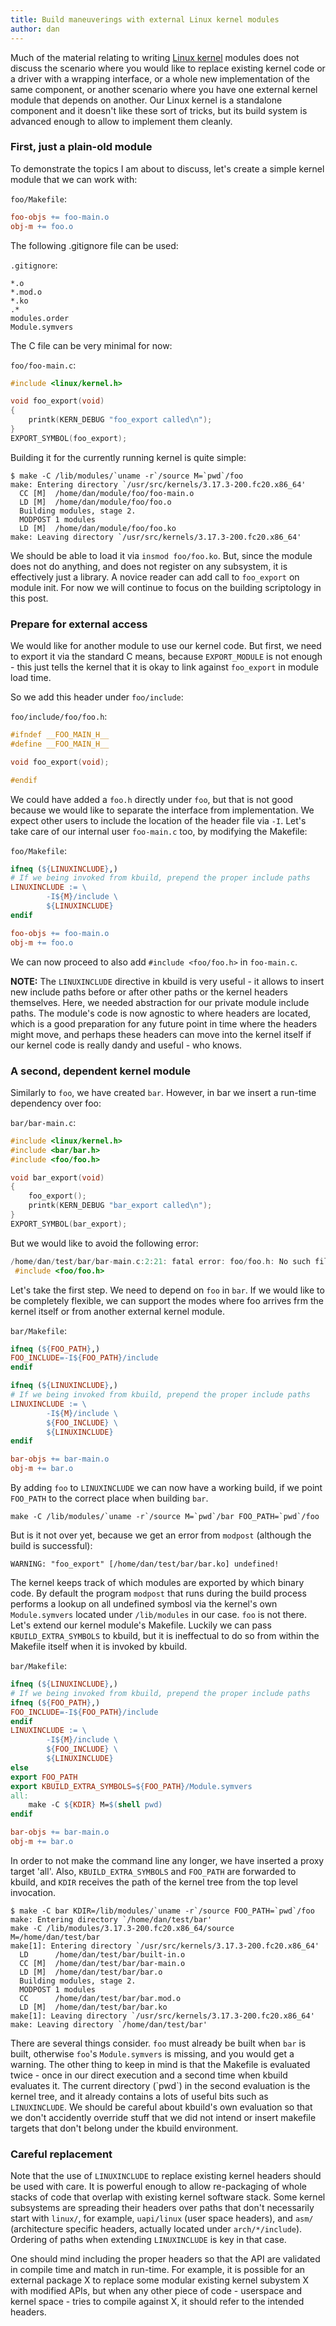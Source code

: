 ```yaml
---
title: Build maneuverings with external Linux kernel modules
author: dan
---
```


Much of the material relating to writing [Linux kernel](http://en.wikipedia.org/wiki/Linux_kernel) modules does not discuss the scenario where you would like to replace existing kernel code or a driver with a wrapping interface, or a whole new implementation of the same component, or another scenario where you have one external kernel module that depends on another. Our Linux kernel is a standalone component and it doesn't like these sort of tricks, but its build system is advanced enough to allow to implement them cleanly.

### First, just a plain-old module ###

To demonstrate the topics I am about to discuss, let's create a simple kernel module that we can work with:

`foo/Makefile`:

```makefile
foo-objs += foo-main.o
obj-m += foo.o
```

The following .gitignore file can be used:

`.gitignore`:

```
*.o
*.mod.o
*.ko
.*
modules.order
Module.symvers
```

The C file can be very minimal for now:

`foo/foo-main.c`:
```C
#include <linux/kernel.h>

void foo_export(void)
{
	printk(KERN_DEBUG "foo_export called\n");
}
EXPORT_SYMBOL(foo_export);
```

Building it for the currently running kernel is quite simple:

```shell
$ make -C /lib/modules/`uname -r`/source M=`pwd`/foo
make: Entering directory `/usr/src/kernels/3.17.3-200.fc20.x86_64'
  CC [M]  /home/dan/module/foo/foo-main.o
  LD [M]  /home/dan/module/foo/foo.o
  Building modules, stage 2.
  MODPOST 1 modules
  LD [M]  /home/dan/module/foo/foo.ko
make: Leaving directory `/usr/src/kernels/3.17.3-200.fc20.x86_64'
```

We should be able to load it via `insmod foo/foo.ko`. But, since the module does not do anything, and does not register on any subsystem, it is effectively just a library. A novice reader can add call to `foo_export` on module init. For now we will continue to focus on the building scriptology in this post.

### Prepare for external access ###

We would like for another module to use our kernel code. But first, we need to export it via the standard C means, because `EXPORT_MODULE` is not enough - this just tells the kernel that it is okay to link against `foo_export` in module load time.

So we add this header under `foo/include`:

`foo/include/foo/foo.h`:

```C
#ifndef __FOO_MAIN_H__
#define __FOO_MAIN_H__

void foo_export(void);

#endif
```

We could have added a `foo.h` directly under `foo`, but that is not good because we would like to separate the interface from implementation. We expect other users to include the location of the header file via `-I`. Let's take care of our internal user `foo-main.c` too, by modifying the Makefile:

`foo/Makefile`:
```makefile
ifneq (${LINUXINCLUDE},)
# If we being invoked from kbuild, prepend the proper include paths
LINUXINCLUDE := \
        -I${M}/include \
        ${LINUXINCLUDE}
endif

foo-objs += foo-main.o
obj-m += foo.o

```

We can now proceed to also add `#include <foo/foo.h>` in `foo-main.c`.

**NOTE:** The `LINUXINCLUDE` directive in kbuild is very useful - it allows to insert new include paths before or after other paths or the kernel headers themselves. Here, we needed abstraction for our private module include paths. The module's code is now agnostic to where headers are located, which is a good preparation for any future point in time where the headers might move, and perhaps these headers can move into the kernel itself if our kernel code is really dandy and useful - who knows.

### A second, dependent kernel module ###

Similarly to `foo`, we have created `bar`. However, in bar we insert a run-time dependency over foo:

`bar/bar-main.c`:
```C
#include <linux/kernel.h>
#include <bar/bar.h>
#include <foo/foo.h>

void bar_export(void)
{
	foo_export();
	printk(KERN_DEBUG "bar_export called\n");
}
EXPORT_SYMBOL(bar_export);
```

But we would like to avoid the following error:

```C
/home/dan/test/bar/bar-main.c:2:21: fatal error: foo/foo.h: No such file or directory
 #include <foo/foo.h>
```

Let's take the first step. We need to depend on `foo` in `bar`. If we would like to be completely flexible, we can support the modes where foo arrives frm the kernel itself or from another external kernel module.

`bar/Makefile`:
```makefile
ifneq (${FOO_PATH},)
FOO_INCLUDE=-I${FOO_PATH}/include
endif

ifneq (${LINUXINCLUDE},)
# If we being invoked from kbuild, prepend the proper include paths
LINUXINCLUDE := \
        -I${M}/include \
        ${FOO_INCLUDE} \
        ${LINUXINCLUDE}
endif

bar-objs += bar-main.o
obj-m += bar.o
```

By adding `foo` to `LINUXINCLUDE` we can now have a working build, if we point `FOO_PATH` to the correct place when building `bar`.

```
make -C /lib/modules/`uname -r`/source M=`pwd`/bar FOO_PATH=`pwd`/foo
```

But is it not over yet, because we get an error from `modpost` (although the build is successful):

```
WARNING: "foo_export" [/home/dan/test/bar/bar.ko] undefined!
```

The kernel keeps track of which modules are exported by which binary code. By default the program `modpost` that runs during the build process performs a lookup on all undefined symbosl via the kernel's own `Module.symvers` located under `/lib/modules` in our case. `foo` is not there. Let's extend our kernel module's Makefile. Luckily we can pass `KBUILD_EXTRA_SYMBOLS` to kbuild, but it is ineffectual to do so from within the Makefile itself when it is invoked by kbuild.


`bar/Makefile`:
```makefile
ifneq (${LINUXINCLUDE},)
# If we being invoked from kbuild, prepend the proper include paths
ifneq (${FOO_PATH},)
FOO_INCLUDE=-I${FOO_PATH}/include
endif
LINUXINCLUDE := \
        -I${M}/include \
        ${FOO_INCLUDE} \
        ${LINUXINCLUDE}
else
export FOO_PATH
export KBUILD_EXTRA_SYMBOLS=${FOO_PATH}/Module.symvers
all:
	make -C ${KDIR} M=$(shell pwd)
endif

bar-objs += bar-main.o
obj-m += bar.o
```

In order to not make the command line any longer, we have inserted a proxy target 'all'. Also, `KBUILD_EXTRA_SYMBOLS` and `FOO_PATH` are forwarded to kbuild, and `KDIR` receives the path of the kernel tree from the top level invocation.

```shell
$ make -C bar KDIR=/lib/modules/`uname -r`/source FOO_PATH=`pwd`/foo
make: Entering directory `/home/dan/test/bar'
make -C /lib/modules/3.17.3-200.fc20.x86_64/source M=/home/dan/test/bar
make[1]: Entering directory `/usr/src/kernels/3.17.3-200.fc20.x86_64'
  LD      /home/dan/test/bar/built-in.o
  CC [M]  /home/dan/test/bar/bar-main.o
  LD [M]  /home/dan/test/bar/bar.o
  Building modules, stage 2.
  MODPOST 1 modules
  CC      /home/dan/test/bar/bar.mod.o
  LD [M]  /home/dan/test/bar/bar.ko
make[1]: Leaving directory `/usr/src/kernels/3.17.3-200.fc20.x86_64'
make: Leaving directory `/home/dan/test/bar'
```
There are several things consider. `foo` must already be built when `bar` is built, otherwise `foo`'s `Module.symvers` is missing, and you would get a warning. The other thing to keep in mind is that the Makefile is evaluated twice - once in our direct execution and a second time when kbuild evaluates it. The current directory (\`pwd\`) in the second evaluation is the kernel tree, and it already contains a lots of useful bits such as `LINUXINCLUDE`. We should be careful about kbuild's own evaluation so that we don't accidently override stuff that we did not intend or insert makefile targets that don't belong under the kbuild environment.

### Careful replacement ###

Note that the use of `LINUXINCLUDE` to replace existing kernel headers should be used with care. It is powerful enough to allow re-packaging of whole stacks of code that overlap with existing kernel software stack. Some kernel subsystems are spreading their headers over paths that don't necessarily start with `linux/`, for example, `uapi/linux` (user space headers), and `asm/` (architecture specific headers, actually located under `arch/*/include`). Ordering of paths when extending `LINUXINCLUDE` is key in that case.

One should mind including the proper headers so that the API are validated in compile time and match in run-time. For example, it is possible for an external package X to replace some modular existing kernel subystem X with modified APIs, but when any other piece of code - userspace and kernel space - tries to compile against X, it should refer to the intended headers.
